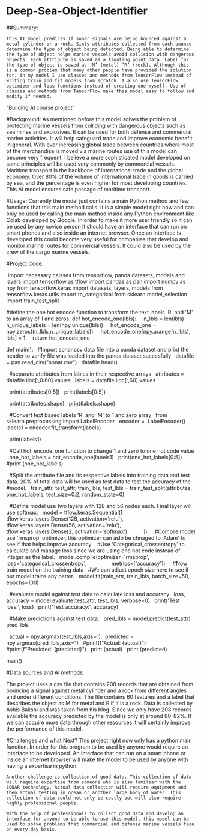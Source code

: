 # Deep-Sea-Object-Identifier
##Summary:

	This AI model predicts if sonar signals are being bounced against a metal cylinder or a rock. Sixty attributes collected from each bounce determine the type of object being detected. Being able to determine the type of object helps marine vessels avoid collision with dangerous objects. Each attribute is saved as a floating point data. Label for the type of object is saved as ‘M’ (metal) ‘R’ (rock). Although this is a common problem that many other people have provided the solution for, in my model I use classes and methods from TensorFlow instead of writing train and fit models from scratch. I also use TensorFlow optimizer and loss functions instead of creating one myself. Use of classes and methods from TensorFlow make this model easy to follow and modify if needed. 

 “Building AI course project”

#Background:
	As mentioned before this model solves the problem of protecting marine vessels from colliding with dangerous objects such as sea mines and explosives. It can be used for both defense and commercial marine activities. It will help safeguard trade and improve economic benefit in general. With ever increasing global trade between countries where most of the merchandise is moved via marine routes use of this model can become very frequent. I believe a more sophisticated model developed on same principles will be used very commonly by commercial vessels. Maritime transport is the backbone of international trade and the global economy. Over 80% of the volume of international trade in goods is carried by sea, and the percentage is even higher for most developing countries. This AI model ensures safe passage of maritime transport. 

#Usage:
	Currently the model just contains a main Python method and few functions that this main method calls. It is a simple model right now and can only be used by calling the main method inside any Python environment like Colab developed by Google. In order to make it more user friendly so it can be used by any novice person it should have an interface that can run on smart phones and also inside an internet browser. Once an interface is developed this could become very useful for companies that develop and monitor marine routes for commercial vessels. It could also be used by the crew of the cargo marine vessels. 

#Project Code:

 Import necessary calsses from tensorflow, panda datasets, models and layers
import tensorflow as tflow
import pandas as pan
import numpy as npy
from tensorflow.keras import datasets, layers, models
from tensorflow.keras.utils import to_categorical
from sklearn.model_selection import train_test_split

#define the one hot encode function to transform the text labels 'R' and 'M' to an array of 1 and zeros.
def hot_encode_one(lbls):
    n_lbls = len(lbls)
    n_unique_labels = len(npy.unique(lbls))
    hot_encode_one = npy.zeros((n_lbls,n_unique_labels))
    hot_encode_one[npy.arange(n_lbls), lbls] = 1
    return hot_encode_one

def main():
  #Import sonar.csv data file into a panda dataset and print the header to verify file was loaded into the panda dataset succesfully
  datafile = pan.read_csv("sonar.csv")
  datafile.head()  

  #separate attributes from lables in their respective arrays
  attributes = datafile.iloc[:,0:60].values
  labels = datafile.iloc[:,60].values

  print(attributes[0:5])
  print(labels[0:5])  

  print(attributes.shape)
  print(labels.shape)

  #Convert text based labels 'R' and 'M' to 1 and zero array
  from sklearn.preprocessing import LabelEncoder
  encoder =  LabelEncoder()
  labels1 = encoder.fit_transform(labels)

  print(labels1)

  #Call hot_encode_one function to change 1 and zero to one hot code value
  one_hot_labels = hot_encode_one(labels1)
  print(one_hot_labels[0:5])
  #print (one_hot_labels)

  #Split the attribute file and its respective labels into training data and test data. 20% of total data will be used as test data to test the accuracy of the
  #model.
  train_attr, test_attr, train_lbls, test_lbls = train_test_split(attributes, one_hot_labels, test_size=0.2, random_state=0)

  #Define model use two layers with 128 and 56 nodes each. Final layer will use softmax.
  model = tflow.keras.Sequential([
          tflow.keras.layers.Dense(128, activation='relu'),
          tflow.keras.layers.Dense(56, activation='relu'),
          tflow.keras.layers.Dense(2, activation='softmax')
          ])
  
  #Complie model use 'rmsprop' optimizer, this optimizer can aslo be chnaged to 'Adam' to see if that helps improve accuracy.
  #Use 'Categorical_crossentropy' to calculate and manage loss since we are using one hot code instead of integer as the label.
  model.compile(optimizer='rmsprop',
                loss='categorical_crossentropy',
                metrics=['accuracy'])
  
  #Now train model on the training data
  #We can adjust epoch size here to see if our model trains any better.
  model.fit(train_attr, train_lbls, batch_size=50, epochs=100)

  #evaluate model against test data to calculate loss and accuracy
  loss, accuracy = model.evaluate(test_attr, test_lbls, verbose=0)
  print('Test loss:', loss)
  print('Test accuracy:', accuracy)

  #Make predictions against test data.
  pred_lbls = model.predict(test_attr)
  pred_lbls

  actual = npy.argmax(test_lbls,axis=1)
  predicted = npy.argmax(pred_lbls,axis=1)
  #print(f"Actual: {actual}")
  #print(f"Predicted: {predicted}")
  print (actual)
  print (predicted)

main()  


#Data sources and AI methods:

The project uses a csv file that contains 208 records that are obtained from bouncing a signal against metal cylinder and a rock from different angles and under different conditions. The file contains 60 features and a label that describes the object as M for metal and R if it is a rock. Data is collected by Ashis Bakshi and was taken from his blog. Since we only have 208 records available the accuracy predicted by the model is only at around 80-82%. If we can acquire more data through other resources it will certainly improve the performance of this model. 

#Challenges and what Next?
	This project right now only has a python main function. In order for this program to be used by anyone would require an interface to be developed. An interface that can run on a smart phone or inside an internet browser will make the model to be used by anyone with having a expertise in python. 

	Another challenge is collection of good data. This collection of data will require expertise from someone who is also familiar with the SONAR technology. Actual data collection will require equipment and then actual testing in ocean or another large body of water. This collection of data could not only be costly but will also require highly professional people. 

	With the help of professionals to collect good data and develop an interface for anyone to be able to use this model, this model can be used to solve problems that commercial and defense marine vessels face on every day basis. 
